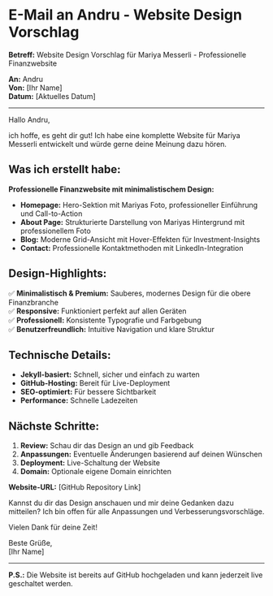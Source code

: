 # E-Mail an Andru - Website Design Vorschlag

**Betreff:** Website Design Vorschlag für Mariya Messerli - Professionelle Finanzwebsite

**An:** Andru  
**Von:** [Ihr Name]  
**Datum:** [Aktuelles Datum]

---

Hallo Andru,

ich hoffe, es geht dir gut! Ich habe eine komplette Website für Mariya Messerli entwickelt und würde gerne deine Meinung dazu hören.

## Was ich erstellt habe:

**Professionelle Finanzwebsite mit minimalistischem Design:**
- **Homepage:** Hero-Sektion mit Mariyas Foto, professioneller Einführung und Call-to-Action
- **About Page:** Strukturierte Darstellung von Mariyas Hintergrund mit professionellem Foto
- **Blog:** Moderne Grid-Ansicht mit Hover-Effekten für Investment-Insights
- **Contact:** Professionelle Kontaktmethoden mit LinkedIn-Integration

## Design-Highlights:

✅ **Minimalistisch & Premium:** Sauberes, modernes Design für die obere Finanzbranche  
✅ **Responsive:** Funktioniert perfekt auf allen Geräten  
✅ **Professionell:** Konsistente Typografie und Farbgebung  
✅ **Benutzerfreundlich:** Intuitive Navigation und klare Struktur  

## Technische Details:

- **Jekyll-basiert:** Schnell, sicher und einfach zu warten
- **GitHub-Hosting:** Bereit für Live-Deployment
- **SEO-optimiert:** Für bessere Sichtbarkeit
- **Performance:** Schnelle Ladezeiten

## Nächste Schritte:

1. **Review:** Schau dir das Design an und gib Feedback
2. **Anpassungen:** Eventuelle Änderungen basierend auf deinen Wünschen
3. **Deployment:** Live-Schaltung der Website
4. **Domain:** Optionale eigene Domain einrichten

**Website-URL:** [GitHub Repository Link]

Kannst du dir das Design anschauen und mir deine Gedanken dazu mitteilen? Ich bin offen für alle Anpassungen und Verbesserungsvorschläge.

Vielen Dank für deine Zeit!

Beste Grüße,  
[Ihr Name]

---

**P.S.:** Die Website ist bereits auf GitHub hochgeladen und kann jederzeit live geschaltet werden. 